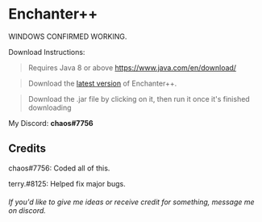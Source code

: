 # Enchanter++
WINDOWS CONFIRMED WORKING.

Download Instructions:
> Requires Java 8 or above https://www.java.com/en/download/

> Download the [latest version](https://github.com/qtchaos/EnchanterPlusPlus/releases) of Enchanter++.

> Download the .jar file by clicking on it, then run it once it's finished downloading

My Discord: **chaos#7756**

## Credits
chaos#7756: Coded all of this.

terry.#8125: Helped fix major bugs.

###### If you'd like to give me ideas or receive credit for something, message me on discord.
